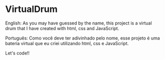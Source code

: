 # VirtualDrum

English: As you may have guessed by the name, this project is a virtual drum that I have created with html, css and JavaScript.

Português: Como você deve ter adivinhado pelo nome, esse projeto é uma bateria virtual que eu criei utilizando html, css e JavaScript.

Let's code!!
